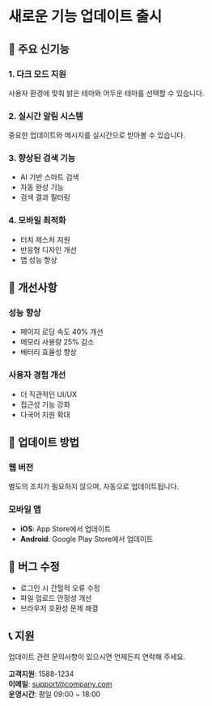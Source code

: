 # 새로운 기능 업데이트 출시

## 🎉 주요 신기능

### 1. 다크 모드 지원
사용자 환경에 맞춰 밝은 테마와 어두운 테마를 선택할 수 있습니다.

### 2. 실시간 알림 시스템
중요한 업데이트와 메시지를 실시간으로 받아볼 수 있습니다.

### 3. 향상된 검색 기능
- AI 기반 스마트 검색
- 자동 완성 기능
- 검색 결과 필터링

### 4. 모바일 최적화
- 터치 제스처 지원
- 반응형 디자인 개선
- 앱 성능 향상

## 🔧 개선사항

### 성능 향상
- 페이지 로딩 속도 40% 개선
- 메모리 사용량 25% 감소
- 배터리 효율성 향상

### 사용자 경험 개선
- 더 직관적인 UI/UX
- 접근성 기능 강화
- 다국어 지원 확대

## 📱 업데이트 방법

### 웹 버전
별도의 조치가 필요하지 않으며, 자동으로 업데이트됩니다.

### 모바일 앱
- **iOS**: App Store에서 업데이트
- **Android**: Google Play Store에서 업데이트

## 🐛 버그 수정

- 로그인 시 간헐적 오류 수정
- 파일 업로드 안정성 개선
- 브라우저 호환성 문제 해결

## 📞 지원

업데이트 관련 문의사항이 있으시면 언제든지 연락해 주세요.

**고객지원**: 1588-1234  
**이메일**: support@company.com  
**운영시간**: 평일 09:00 ~ 18:00
